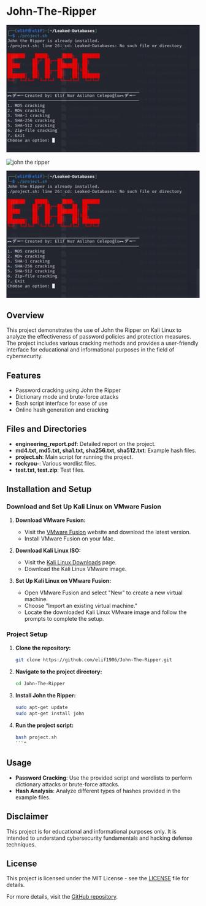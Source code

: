 # John-The-Ripper


![john the ripper](png.png)


![john the ripper]()


![john the ripper](png.png)


## Overview
This project demonstrates the use of John the Ripper on Kali Linux to analyze the effectiveness of password policies and protection measures. The project includes various cracking methods and provides a user-friendly interface for educational and informational purposes in the field of cybersecurity.

## Features
- Password cracking using John the Ripper
- Dictionary mode and brute-force attacks
- Bash script interface for ease of use
- Online hash generation and cracking

## Files and Directories
- **engineering_report.pdf**: Detailed report on the project.
- **md4.txt, md5.txt, sha1.txt, sha256.txt, sha512.txt**: Example hash files.
- **project.sh**: Main script for running the project.
- **rockyou-**: Various wordlist files.
- **test.txt, test.zip**: Test files.

## Installation and Setup

### Download and Set Up Kali Linux on VMware Fusion
1. **Download VMware Fusion:**
    - Visit the [VMware Fusion](https://www.vmware.com/products/fusion.html) website and download the latest version.
    - Install VMware Fusion on your Mac.

2. **Download Kali Linux ISO:**
    - Visit the [Kali Linux Downloads](https://www.kali.org/get-kali/#kali-virtual-machines) page.
    - Download the Kali Linux VMware image.

3. **Set Up Kali Linux on VMware Fusion:**
    - Open VMware Fusion and select "New" to create a new virtual machine.
    - Choose "Import an existing virtual machine."
    - Locate the downloaded Kali Linux VMware image and follow the prompts to complete the setup.

### Project Setup
1. **Clone the repository:**
    ```sh
    git clone https://github.com/elif1906/John-The-Ripper.git
    ```
2. **Navigate to the project directory:**
    ```sh
    cd John-The-Ripper
    ```
3. **Install John the Ripper:**
    ```sh
    sudo apt-get update
    sudo apt-get install john
    ```
4. **Run the project script:**
    ```sh
    bash project.sh
    ```^

## Usage
- **Password Cracking**: Use the provided script and wordlists to perform dictionary attacks or brute-force attacks.
- **Hash Analysis**: Analyze different types of hashes provided in the example files.

## Disclaimer
This project is for educational and informational purposes only. It is intended to understand cybersecurity fundamentals and hacking defense techniques.

## License
This project is licensed under the MIT License - see the [LICENSE](LICENSE) file for details.

For more details, visit the [GitHub repository](https://github.com/elif1906/John-The-Ripper).
